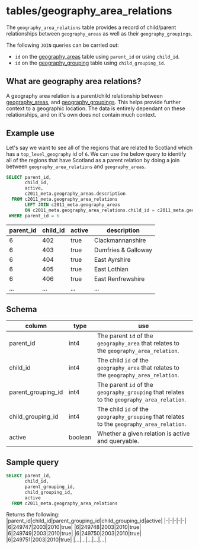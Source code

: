 # tables/geography_area_relations

The `geography_area_relations` table provides a record of child/parent relationships between `geography_areas` as well as their `geography_groupings`.

The following `JOIN` queries can be carried out:

- `id` on the [geography_areas](geography_areas.md) table using `parent_id` or using `child_id`.
- `id` on the [geography_grouping](geography_grouping.md) table using `child_grouping_id`.

## What are geography area relations?

A geography area relation is a parent/child relationship between [geography_areas](geography_areas.md), and [geography_groupings](geography_grouping.md). This helps provide further context to a geographic location. The data is entirely dependant on these relationships, and on it's own does not contain much context.

## Example use

Let's say we want to see all of the regions that are related to Scotland which has a `top_level_geography` id of `6`.
We can use the below query to identify all of the regions that have Scotland as a parent relation by doing a join between `geography_area_relations` and `geography_areas`.


```sql
SELECT parent_id, 
       child_id, 
       active, 
       c2011_meta.geography_areas.description  
  FROM c2011_meta.geography_area_relations
       LEFT JOIN c2011_meta.geography_areas
       ON c2011_meta.geography_area_relations.child_id = c2011_meta.geography_areas.id
 WHERE parent_id = 6
```

|parent_id|child_id|active|description|
|-|-|-|-|
|6|402|true|Clackmannanshire|
|6|403|true|Dumfries & Galloway|
|6|404|true|East Ayrshire|
|6|405|true|East Lothian|
|6|406|true|East Renfrewshire|
|...|...|...|...|


## Schema

|column|type|use|
|-|-|-|
|parent_id|int4|The parent `id` of the `geography_area` that relates to the `geography_area_relation`.|
|child_id|int4|The child `id` of the `geography_area` that relates to the `geography_area_relation`.|
|parent_grouping_id|int4|The parent `id` of the `geography_grouping` that relates to the `geography_area_relation`.|
|child_grouping_id|int4|The child `id` of the `geography_grouping` that relates to the `geography_area_relation`.|
|active|boolean|Whether a given relation is active and queryable.|

## Sample query

```sql
SELECT parent_id, 
       child_id, 
       parent_grouping_id, 
       child_grouping_id,
       active
  FROM c2011_meta.geography_area_relations
```

Returns the following:
|parent_id|child_id|parent_grouping_id|child_grouping_id|active|
|-|-|-|-|-|
|6|249747|2003|2010|true|
|6|249748|2003|2010|true|
|6|249749|2003|2010|true|
|6|249750|2003|2010|true|
|6|249751|2003|2010|true|
|...|...|...|...|...|

